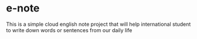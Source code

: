 e-note
======

This is a simple cloud english note project that will help international student to write down words or sentences from our daily life
